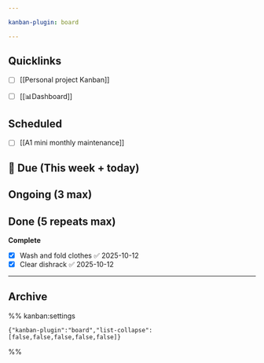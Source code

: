 ```yaml
---

kanban-plugin: board

---
```


## Quicklinks

- [ ] [[Personal project Kanban]]
- [ ] [[📊Dashboard]]


## Scheduled

- [ ] [[A1 mini monthly maintenance]]


## 📅 Due (This week + today)



## Ongoing (3 max)



## Done (5 repeats max)

**Complete**
- [x] Wash and fold clothes ✅ 2025-10-12
- [x] Clear dishrack ✅ 2025-10-12

***

## Archive


%% kanban:settings
```
{"kanban-plugin":"board","list-collapse":[false,false,false,false,false]}
```
%%